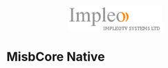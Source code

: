 <div align="center">
  <a >
    <img src="images/impleo_logo.png" alt="Logo" >
  </a>
</div>

# MisbCore Native 